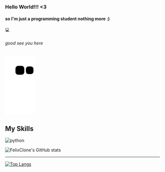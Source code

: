 ### Hello World!!! <3

#### so I'm just a programming student nothing more :)
:computer:
###### good see you here 

![Snake animation](https://github.com/FelixClone/FelixClone/blob/output/github-contribution-grid-snake.svg)

## My Skills
<img src="https://cdn.jsdelivr.net/gh/devicons/devicon/icons/python/python-original.svg" alt="python" width="40" height="40" style="max-width:100%;"></img>

![FelixClone's GitHub stats](https://github-readme-stats.vercel.app/api?username=FelixClone&show_icons=true&theme=tokyonight)

------------------------------------------------------------------------------------------------------------------------------------------------------------

[![Top Langs](https://github-readme-stats.vercel.app/api/top-langs/?username=FelixClone&layout=compact&theme=tokyonight)](https://github.com/anuraghazra/github-readme-stats)


<!--
**FelixClone/FelixClone** is a ✨ _special_ ✨ repository because its `README.md` (this file) appears on your GitHub profile.

Here are some ideas to get you started:

- 🔭 I’m currently working on ...
- 🌱 I’m currently learning ...
- 👯 I’m looking to collaborate on ...
- 🤔 I’m looking for help with ...
- 💬 Ask me about ...
- 📫 How to reach me: ...
- 😄 Pronouns: ...
- ⚡ Fun fact: ...
-->
